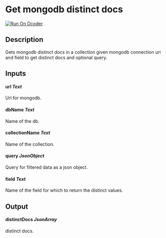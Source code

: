 # Get mongodb distinct docs
[![Run On Dcoder](https://static-content.dcoder.tech/dcoder-assets/run-on-dcoder.svg)](https://code.dcoder.tech/feed/block/61350e89dbb44616f84ad4c5)

## Description
Gets mongodb distinct docs in a collection given mongodb connection uri and field to get distinct docs and optional query.

## Inputs
#### **url**  *Text*
Url for mongodb.
#### **dbName**  *Text*
Name of the db.
#### **collectionName**  *Text*
Name of the collection.
#### **query**  *JsonObject*
Query for filtered data as a json object.
#### **field**  *Text*
Name of the field for which to return the distinct values.

## Output
#### **distinctDocs**  *JsonArray*
distinct docs.


